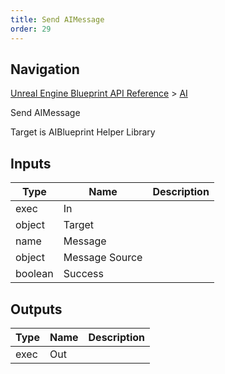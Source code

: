 ```yaml
---
title: Send AIMessage
order: 29
---
```

## Navigation

[Unreal Engine Blueprint API Reference](https://dev.epicgames.com/documentation/en-us/unreal-engine/BlueprintAPI) > [AI](https://dev.epicgames.com/documentation/en-us/unreal-engine/BlueprintAPI/AI)

Send AIMessage

Target is AIBlueprint Helper Library

## Inputs

| Type | Name | Description |
| --- | --- | --- |
| exec | In |  |
| object | Target |  |
| name | Message |  |
| object | Message Source |  |
| boolean | Success |  |

## Outputs

| Type | Name | Description |
| --- | --- | --- |
| exec | Out |  |
